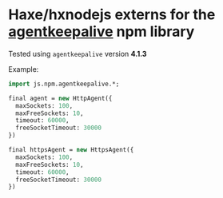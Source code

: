 # Haxe/hxnodejs externs for the [agentkeepalive](https://www.npmjs.com/package/agentkeepalive) npm library

Tested using `agentkeepalive` version **4.1.3**

Example:
```haxe
import js.npm.agentkeepalive.*;

final agent = new HttpAgent({
  maxSockets: 100,
  maxFreeSockets: 10,
  timeout: 60000,
  freeSocketTimeout: 30000
})

final httpsAgent = new HttpsAgent({
  maxSockets: 100,
  maxFreeSockets: 10,
  timeout: 60000,
  freeSocketTimeout: 30000
})
```
